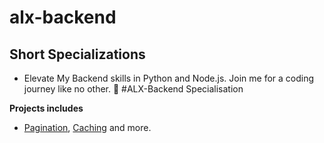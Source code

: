 # alx-backend

## Short Specializations
- Elevate My Backend skills in Python and Node.js. Join me for a coding journey like no other.
🚀 #ALX-Backend Specialisation

**Projects includes**
* [Pagination](0x00-pagination), [Caching](0x01-caching) and more.
